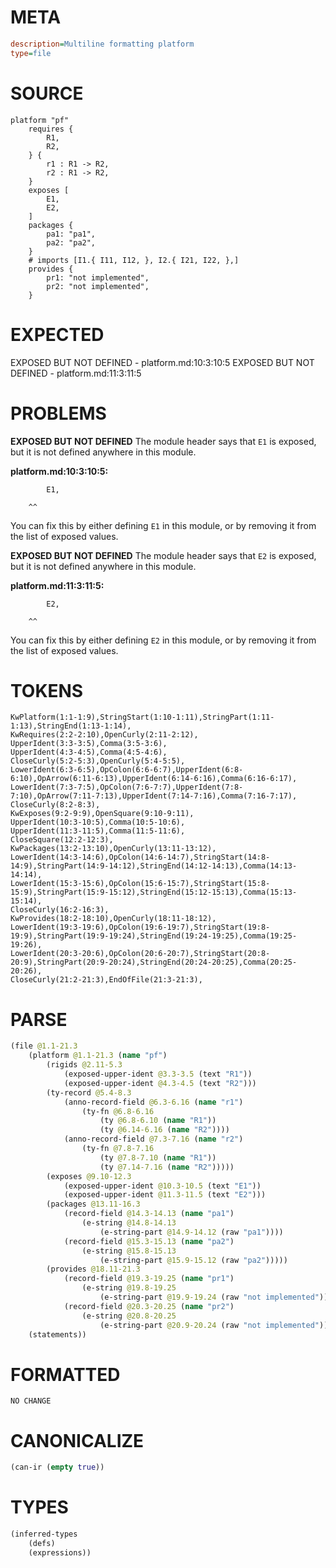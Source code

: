 # META
~~~ini
description=Multiline formatting platform
type=file
~~~
# SOURCE
~~~roc
platform "pf"
	requires {
		R1,
		R2,
	} {
		r1 : R1 -> R2,
		r2 : R1 -> R2,
	}
	exposes [
		E1,
		E2,
	]
	packages {
		pa1: "pa1",
		pa2: "pa2",
	}
	# imports [I1.{ I11, I12, }, I2.{ I21, I22, },]
	provides {
		pr1: "not implemented",
		pr2: "not implemented",
	}
~~~
# EXPECTED
EXPOSED BUT NOT DEFINED - platform.md:10:3:10:5
EXPOSED BUT NOT DEFINED - platform.md:11:3:11:5
# PROBLEMS
**EXPOSED BUT NOT DEFINED**
The module header says that `E1` is exposed, but it is not defined anywhere in this module.

**platform.md:10:3:10:5:**
```roc
		E1,
```
		^^
You can fix this by either defining `E1` in this module, or by removing it from the list of exposed values.

**EXPOSED BUT NOT DEFINED**
The module header says that `E2` is exposed, but it is not defined anywhere in this module.

**platform.md:11:3:11:5:**
```roc
		E2,
```
		^^
You can fix this by either defining `E2` in this module, or by removing it from the list of exposed values.

# TOKENS
~~~zig
KwPlatform(1:1-1:9),StringStart(1:10-1:11),StringPart(1:11-1:13),StringEnd(1:13-1:14),
KwRequires(2:2-2:10),OpenCurly(2:11-2:12),
UpperIdent(3:3-3:5),Comma(3:5-3:6),
UpperIdent(4:3-4:5),Comma(4:5-4:6),
CloseCurly(5:2-5:3),OpenCurly(5:4-5:5),
LowerIdent(6:3-6:5),OpColon(6:6-6:7),UpperIdent(6:8-6:10),OpArrow(6:11-6:13),UpperIdent(6:14-6:16),Comma(6:16-6:17),
LowerIdent(7:3-7:5),OpColon(7:6-7:7),UpperIdent(7:8-7:10),OpArrow(7:11-7:13),UpperIdent(7:14-7:16),Comma(7:16-7:17),
CloseCurly(8:2-8:3),
KwExposes(9:2-9:9),OpenSquare(9:10-9:11),
UpperIdent(10:3-10:5),Comma(10:5-10:6),
UpperIdent(11:3-11:5),Comma(11:5-11:6),
CloseSquare(12:2-12:3),
KwPackages(13:2-13:10),OpenCurly(13:11-13:12),
LowerIdent(14:3-14:6),OpColon(14:6-14:7),StringStart(14:8-14:9),StringPart(14:9-14:12),StringEnd(14:12-14:13),Comma(14:13-14:14),
LowerIdent(15:3-15:6),OpColon(15:6-15:7),StringStart(15:8-15:9),StringPart(15:9-15:12),StringEnd(15:12-15:13),Comma(15:13-15:14),
CloseCurly(16:2-16:3),
KwProvides(18:2-18:10),OpenCurly(18:11-18:12),
LowerIdent(19:3-19:6),OpColon(19:6-19:7),StringStart(19:8-19:9),StringPart(19:9-19:24),StringEnd(19:24-19:25),Comma(19:25-19:26),
LowerIdent(20:3-20:6),OpColon(20:6-20:7),StringStart(20:8-20:9),StringPart(20:9-20:24),StringEnd(20:24-20:25),Comma(20:25-20:26),
CloseCurly(21:2-21:3),EndOfFile(21:3-21:3),
~~~
# PARSE
~~~clojure
(file @1.1-21.3
	(platform @1.1-21.3 (name "pf")
		(rigids @2.11-5.3
			(exposed-upper-ident @3.3-3.5 (text "R1"))
			(exposed-upper-ident @4.3-4.5 (text "R2")))
		(ty-record @5.4-8.3
			(anno-record-field @6.3-6.16 (name "r1")
				(ty-fn @6.8-6.16
					(ty @6.8-6.10 (name "R1"))
					(ty @6.14-6.16 (name "R2"))))
			(anno-record-field @7.3-7.16 (name "r2")
				(ty-fn @7.8-7.16
					(ty @7.8-7.10 (name "R1"))
					(ty @7.14-7.16 (name "R2")))))
		(exposes @9.10-12.3
			(exposed-upper-ident @10.3-10.5 (text "E1"))
			(exposed-upper-ident @11.3-11.5 (text "E2")))
		(packages @13.11-16.3
			(record-field @14.3-14.13 (name "pa1")
				(e-string @14.8-14.13
					(e-string-part @14.9-14.12 (raw "pa1"))))
			(record-field @15.3-15.13 (name "pa2")
				(e-string @15.8-15.13
					(e-string-part @15.9-15.12 (raw "pa2")))))
		(provides @18.11-21.3
			(record-field @19.3-19.25 (name "pr1")
				(e-string @19.8-19.25
					(e-string-part @19.9-19.24 (raw "not implemented"))))
			(record-field @20.3-20.25 (name "pr2")
				(e-string @20.8-20.25
					(e-string-part @20.9-20.24 (raw "not implemented"))))))
	(statements))
~~~
# FORMATTED
~~~roc
NO CHANGE
~~~
# CANONICALIZE
~~~clojure
(can-ir (empty true))
~~~
# TYPES
~~~clojure
(inferred-types
	(defs)
	(expressions))
~~~
